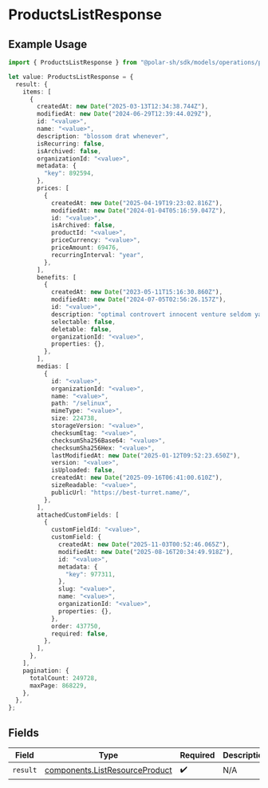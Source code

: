 # ProductsListResponse

## Example Usage

```typescript
import { ProductsListResponse } from "@polar-sh/sdk/models/operations/productslist.js";

let value: ProductsListResponse = {
  result: {
    items: [
      {
        createdAt: new Date("2025-03-13T12:34:38.744Z"),
        modifiedAt: new Date("2024-06-29T12:39:44.029Z"),
        id: "<value>",
        name: "<value>",
        description: "blossom drat whenever",
        isRecurring: false,
        isArchived: false,
        organizationId: "<value>",
        metadata: {
          "key": 892594,
        },
        prices: [
          {
            createdAt: new Date("2025-04-19T19:23:02.816Z"),
            modifiedAt: new Date("2024-01-04T05:16:59.047Z"),
            id: "<value>",
            isArchived: false,
            productId: "<value>",
            priceCurrency: "<value>",
            priceAmount: 69476,
            recurringInterval: "year",
          },
        ],
        benefits: [
          {
            createdAt: new Date("2023-05-11T15:16:30.860Z"),
            modifiedAt: new Date("2024-07-05T02:56:26.157Z"),
            id: "<value>",
            description: "optimal controvert innocent venture seldom yahoo",
            selectable: false,
            deletable: false,
            organizationId: "<value>",
            properties: {},
          },
        ],
        medias: [
          {
            id: "<value>",
            organizationId: "<value>",
            name: "<value>",
            path: "/selinux",
            mimeType: "<value>",
            size: 224738,
            storageVersion: "<value>",
            checksumEtag: "<value>",
            checksumSha256Base64: "<value>",
            checksumSha256Hex: "<value>",
            lastModifiedAt: new Date("2025-01-12T09:52:23.650Z"),
            version: "<value>",
            isUploaded: false,
            createdAt: new Date("2025-09-16T06:41:00.610Z"),
            sizeReadable: "<value>",
            publicUrl: "https://best-turret.name/",
          },
        ],
        attachedCustomFields: [
          {
            customFieldId: "<value>",
            customField: {
              createdAt: new Date("2025-11-03T00:52:46.065Z"),
              modifiedAt: new Date("2025-08-16T20:34:49.918Z"),
              id: "<value>",
              metadata: {
                "key": 977311,
              },
              slug: "<value>",
              name: "<value>",
              organizationId: "<value>",
              properties: {},
            },
            order: 437750,
            required: false,
          },
        ],
      },
    ],
    pagination: {
      totalCount: 249728,
      maxPage: 868229,
    },
  },
};
```

## Fields

| Field                                                                            | Type                                                                             | Required                                                                         | Description                                                                      |
| -------------------------------------------------------------------------------- | -------------------------------------------------------------------------------- | -------------------------------------------------------------------------------- | -------------------------------------------------------------------------------- |
| `result`                                                                         | [components.ListResourceProduct](../../models/components/listresourceproduct.md) | :heavy_check_mark:                                                               | N/A                                                                              |